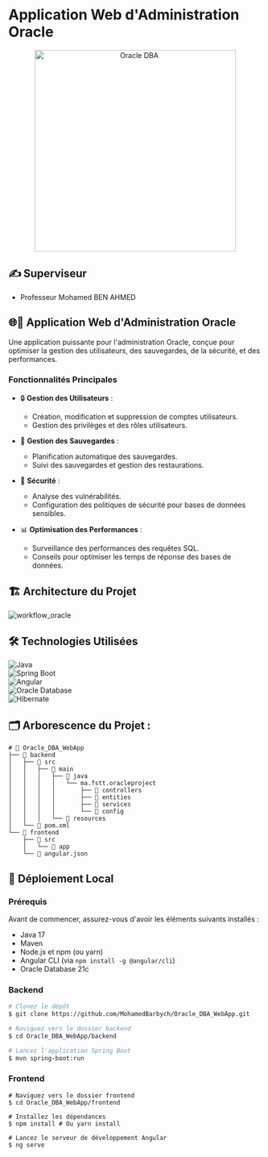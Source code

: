 # Application Web d'Administration Oracle 
<p align="center">
  <img src="https://github.com/user-attachments/assets/ab877b52-7402-4f74-aa9f-ebcf5a85947f" alt="Oracle DBA" width="400"/>
</p>

## ✍️ Superviseur
- Professeur Mohamed BEN AHMED


## 🌐🔧 Application Web d'Administration Oracle

Une application puissante pour l'administration Oracle, conçue pour optimiser la gestion des utilisateurs, des sauvegardes, de la sécurité, et des performances.

### **Fonctionnalités Principales**
    
- 🔒 **Gestion des Utilisateurs** :   
  - Création, modification et suppression de comptes utilisateurs.
  - Gestion des privilèges et des rôles utilisateurs.

- 📂 **Gestion des Sauvegardes** :
  - Planification automatique des sauvegardes.
  - Suivi des sauvegardes et gestion des restaurations.

- 🔐 **Sécurité** :
  - Analyse des vulnérabilités.
  - Configuration des politiques de sécurité pour bases de données sensibles.

- 📊 **Optimisation des Performances** :
  - Surveillance des performances des requêtes SQL.
  - Conseils pour optimiser les temps de réponse des bases de données.

## 🏗️ Architecture du Projet
![workflow_oracle](https://github.com/user-attachments/assets/8525f4e2-9645-41a1-ba4d-82fcb2a2cf97)


## 🛠️ **Technologies Utilisées**

![Java](https://img.shields.io/badge/Java-17-blue)  
![Spring Boot](https://img.shields.io/badge/Spring%20Boot-3.1-green)  
![Angular](https://img.shields.io/badge/Angular-16-red)  
![Oracle Database](https://img.shields.io/badge/Oracle%20Database-21c-orange)  
![Hibernate](https://img.shields.io/badge/Hibernate-ORM-brightgreen)

## 🗂️ Arborescence du Projet :
```
# 📁 Oracle_DBA_WebApp
├── 📂 backend
│   ├── 📂 src
│   │   ├── 📂 main
│   │   │   ├── 📂 java
│   │   │   │   └── ma.fstt.oracleproject
│   │   │   │       ├── 📂 controllers 
│   │   │   │       ├── 📂 entities
│   │   │   │       ├── 📂 services
│   │   │   │       └── 📂 config
│   │   │   └── 📂 resources
│   └── 📄 pom.xml
└── 📂 frontend
    ├── 📂 src
    │   └── 📂 app
    └── 📄 angular.json
```


## 🚀 **Déploiement Local**

### **Prérequis**

Avant de commencer, assurez-vous d'avoir les éléments suivants installés :

*   Java 17
*   Maven
*   Node.js et npm (ou yarn)
*   Angular CLI (via `npm install -g @angular/cli`)
*   Oracle Database 21c

### **Backend**
```bash
# Clonez le dépôt
$ git clone https://github.com/MohamedBarbych/Oracle_DBA_WebApp.git

# Naviguez vers le dossier backend
$ cd Oracle_DBA_WebApp/backend

# Lancez l'application Spring Boot
$ mvn spring-boot:run
```
### **Frontend**
```
# Naviguez vers le dossier frontend
$ cd Oracle_DBA_WebApp/frontend

# Installez les dépendances
$ npm install # Ou yarn install

# Lancez le serveur de développement Angular
$ ng serve
```


